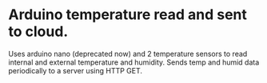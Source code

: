 # Arduino temperature read and sent to cloud.

Uses arduino nano (deprecated now) and 2 temperature
sensors to read internal and external temperature and
humidity.
Sends temp and humid data periodically to a server using
HTTP GET.

